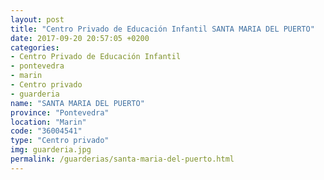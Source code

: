 ```yaml
---
layout: post
title: "Centro Privado de Educación Infantil SANTA MARIA DEL PUERTO"
date: 2017-09-20 20:57:05 +0200
categories:
- Centro Privado de Educación Infantil
- pontevedra
- marin
- Centro privado
- guarderia
name: "SANTA MARIA DEL PUERTO"
province: "Pontevedra"
location: "Marin"
code: "36004541"
type: "Centro privado"
img: guarderia.jpg
permalink: /guarderias/santa-maria-del-puerto.html
---
```

